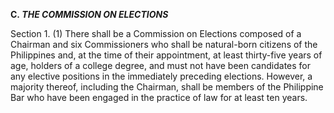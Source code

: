 **C. _THE COMMISSION ON ELECTIONS_**

Section 1. (1) There shall be a Commission on Elections composed of a Chairman and six Commissioners who shall be natural-born citizens of the Philippines and, at the time of their appointment, at least thirty-five years of age, holders of a college degree, and must not have been candidates for any elective positions in the immediately preceding elections. However, a majority thereof, including the Chairman, shall be members of the Philippine Bar who have been engaged in the practice of law for at least ten years.
